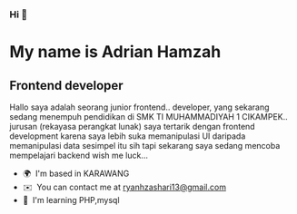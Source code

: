 ### Hi 👋 

My name is Adrian Hamzah
=====================================

Frontend developer
------------------

Hallo saya adalah seorang junior frontend.. developer, yang sekarang sedang menempuh pendidikan di SMK TI MUHAMMADIYAH 1 CIKAMPEK.. jurusan (rekayasa perangkat lunak) saya tertarik dengan frontend development karena saya lebih suka memanipulasi UI daripada memanipulasi data sesimpel itu sih tapi sekarang saya sedang mencoba mempelajari backend wish me luck...

* 🌍  I'm based in KARAWANG
* ✉️  You can contact me at [ryanhzashari13@gmail.com](mailto:ryanhzashari13@gmail.com)
* 🧠  I'm learning PHP,mysql


